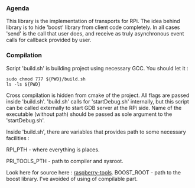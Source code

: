 ### Agenda
This library is the implementation of transports for RPi.
The idea behind library is to hide 'boost' library from client code completely.
In all cases 'send' is the call that user does, and receive as truly asynchronous event calls for callback provided by user.

### Compilation
Script 'build.sh' is building project using necessary GCC. 
You should let it :
```
sudo chmod 777 ${PWD}/build.sh
ls -ls ${PWD}
```
Cross compilation is hidden from cmake of the project. All flags are passed inside 'build.sh'.
'build.sh' calls for 'startDebug.sh' internally, but this script can be called externally to start GDB server at the RPi side.
Name of the executable (without path) should be passed as sole argument to the 'startDebug.sh'.

Inside 'build.sh', there are variables that provides path to some necessary facilities :

RPI_PTH - where everything is places.

PRI_TOOLS_PTH - path to compiler and sysroot.

Look here for source here : [raspberry-tools](https://github.com/raspberrypi/tools).
BOOST_ROOT - path to the boost library. I've avoided of using of compilable part.